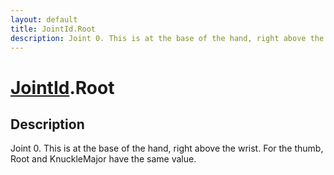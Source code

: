 ```yaml
---
layout: default
title: JointId.Root
description: Joint 0. This is at the base of the hand, right above the wrist. For the thumb, Root and KnuckleMajor have the same value.
---
```

# [JointId]({{site.url}}/Pages/Reference/JointId.html).Root

## Description
Joint 0. This is at the base of the hand, right above the wrist. For
the thumb, Root and KnuckleMajor have the same value.

